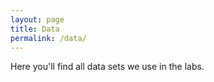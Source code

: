 ```yaml
---
layout: page
title: Data
permalink: /data/
---
```


Here you'll find all data sets we use in the labs.

